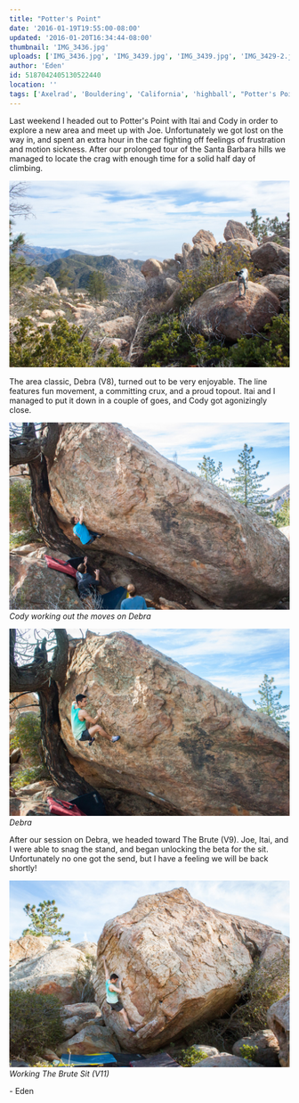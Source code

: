 ```yaml
---
title: "Potter's Point"
date: '2016-01-19T19:55:00-08:00'
updated: '2016-01-20T16:34:44-08:00'
thumbnail: 'IMG_3436.jpg'
uploads: ['IMG_3436.jpg', 'IMG_3439.jpg', 'IMG_3439.jpg', 'IMG_3429-2.jpg', 'IMG_3463.jpg']
author: 'Eden'
id: 5187042405130522440
location: ''
tags: ['Axelrad', 'Bouldering', 'California', 'highball', "Potter's Point", 'sandstone', 'Santa Barbara']
---
```


Last weekend I headed out to Potter's Point with Itai and Cody in order to explore a new area and meet up with Joe. Unfortunately we got lost on the way in, and spent an extra hour in the car fighting off feelings of frustration and motion sickness. After our prolonged tour of the Santa Barbara hills we managed to locate the crag with enough time for a solid half day of climbing.

![image alt](uploads/IMG_3436.jpg)

The area classic, Debra (V8), turned out to be very enjoyable. The line features fun movement, a committing crux, and a proud topout. Itai and I managed to put it down in a couple of goes, and Cody got agonizingly close.

![image alt](uploads/IMG_3439.jpg)*Cody working out the moves on Debra*

![image alt](uploads/IMG_3429-2.jpg)*Debra*

After our session on Debra, we headed toward The Brute (V9). Joe, Itai, and I were able to snag the stand, and began unlocking the beta for the sit. Unfortunately no one got the send, but I have a feeling we will be back shortly!

![image alt](uploads/IMG_3463.jpg)*Working The Brute Sit (V11)*

\- Eden
